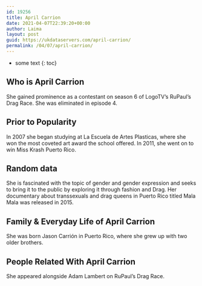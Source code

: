```yaml
---
id: 19256
title: April Carrion
date: 2021-04-07T22:39:20+00:00
author: Laima
layout: post
guid: https://ukdataservers.com/april-carrion/
permalink: /04/07/april-carrion/
---
```


* some text
{: toc}


## Who is April Carrion
                  
                  
                  
She gained prominence as a contestant on season 6 of LogoTV&#8217;s RuPaul&#8217;s Drag Race. She was eliminated in episode 4.
                  
              
            
              
            
                
                
                
## Prior to Popularity
                  
                  
                  
In 2007 she began studying at La Escuela de Artes Plasticas, where she won the most coveted art award the school offered. In 2011, she went on to win Miss Krash Puerto Rico.
                  
              
            
              
            
                
                
                
## Random data
                  
                  
                  
She is fascinated with the topic of gender and gender expression and seeks to bring it to the public by exploring it through fashion and Drag. Her documentary about transsexuals and drag queens in Puerto Rico titled Mala Mala was released in 2015.
                  
              
            
              
            
                
                
                
## Family & Everyday Life of April Carrion
                  
                  
                  
She was born Jason Carrión in Puerto Rico, where she grew up with two older brothers.
                  
              
            
              
            
                
                
                
## People Related With April Carrion
                  
                  
                  
She appeared alongside Adam Lambert on RuPaul&#8217;s Drag Race.
                  
              
            
              
            
                
              
            
              
              
            
            
              
            
          
          
          